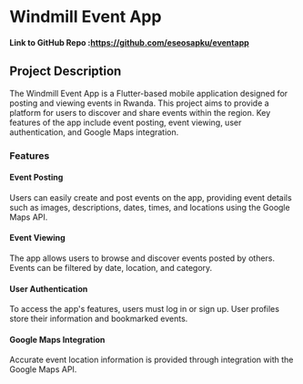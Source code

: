 # Windmill Event App
#### Link to GitHub Repo :https://github.com/eseosapku/eventapp
## Project Description
The Windmill Event App is a Flutter-based mobile application designed for posting and viewing events in Rwanda. This project aims to provide a platform for users to discover and share events within the region. Key features of the app include event posting, event viewing, user authentication, and Google Maps integration.

### Features
#### Event Posting
Users can easily create and post events on the app, providing event details such as images, descriptions, dates, times, and locations using the Google Maps API.

#### Event Viewing
The app allows users to browse and discover events posted by others. Events can be filtered by date, location, and category.

#### User Authentication
To access the app's features, users must log in or sign up. User profiles store their information and bookmarked events.

#### Google Maps Integration
Accurate event location information is provided through integration with the Google Maps API.
